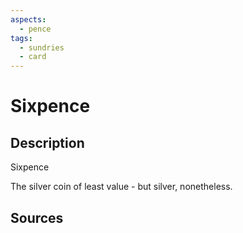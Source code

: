 ```yaml
---
aspects:
  - pence
tags:
  - sundries
  - card
---
```

# Sixpence
## Description
Sixpence

The silver coin of least value - but silver, nonetheless.
## Sources

